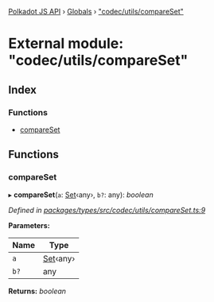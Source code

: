 [Polkadot JS API](../README.md) › [Globals](../globals.md) › ["codec/utils/compareSet"](_codec_utils_compareset_.md)

# External module: "codec/utils/compareSet"

## Index

### Functions

* [compareSet](_codec_utils_compareset_.md#compareset)

## Functions

###  compareSet

▸ **compareSet**(`a`: [Set](../classes/_codec_btreeset_.btreeset.md#static-set)‹any›, `b?`: any): *boolean*

*Defined in [packages/types/src/codec/utils/compareSet.ts:9](https://github.com/polkadot-js/api/blob/b6534d2958/packages/types/src/codec/utils/compareSet.ts#L9)*

**Parameters:**

Name | Type |
------ | ------ |
`a` | [Set](../classes/_codec_btreeset_.btreeset.md#static-set)‹any› |
`b?` | any |

**Returns:** *boolean*
